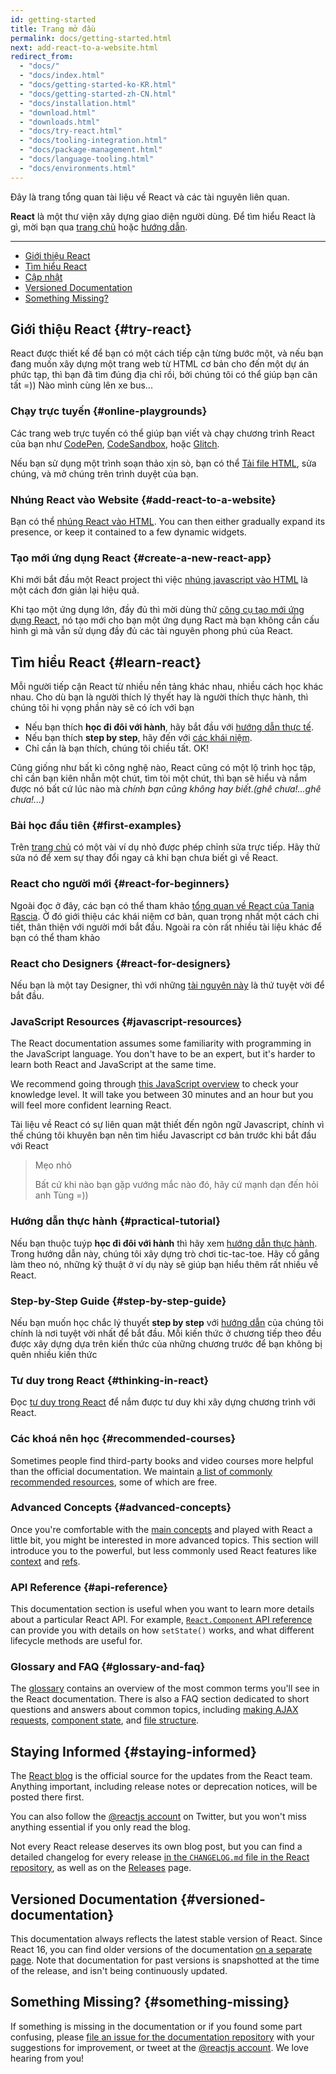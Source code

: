 ```yaml
---
id: getting-started
title: Trang mở đầu
permalink: docs/getting-started.html
next: add-react-to-a-website.html
redirect_from:
  - "docs/"
  - "docs/index.html"
  - "docs/getting-started-ko-KR.html"
  - "docs/getting-started-zh-CN.html"
  - "docs/installation.html"
  - "download.html"
  - "downloads.html"
  - "docs/try-react.html"
  - "docs/tooling-integration.html"
  - "docs/package-management.html"
  - "docs/language-tooling.html"
  - "docs/environments.html"
---
```


Đây là trang tổng quan tài liệu về React và các tài nguyên liên quan.

**React** là một thư viện xây dựng giao diện người dùng. Để tìm hiểu React là gì, mời bạn qua [trang chủ](/) hoặc [hướng dẫn](/tutorial/tutorial.html).

---

- [Giới thiệu React](#try-react)
- [Tìm hiểu React](#learn-react)
- [Cập nhật](#staying-informed)
- [Versioned Documentation](#versioned-documentation)
- [Something Missing?](#something-missing)

## Giới thiệu React {#try-react}

React được thiết kế để bạn có một cách tiếp cận từng bước một, và nếu bạn đang muốn xây dựng một trang web từ HTML cơ bản cho đến một dự án phức tạp, thì bạn đã tìm đúng địa chỉ rồi, bởi chúng tôi có thể giúp bạn cân tất =)) Nào mình cùng lên xe bus...  

### Chạy trực tuyến {#online-playgrounds}

Các trang web trực tuyến có thể giúp bạn viết và chạy chương trình React của bạn như [CodePen](codepen://hello-world), [CodeSandbox](https://codesandbox.io/s/new), hoặc [Glitch](https://glitch.com/edit/#!/remix/starter-react-template).

Nếu bạn sử dụng một trình soạn thảo xịn sò, bạn có thể [Tải file HTML](https://raw.githubusercontent.com/reactjs/reactjs.org/master/static/html/single-file-example.html), sửa chúng, và mở chúng trên trình duyệt của bạn. 

### Nhúng React vào Website {#add-react-to-a-website}

Bạn có thể [nhúng React vào HTML](/docs/add-react-to-a-website.html). You can then either gradually expand its presence, or keep it contained to a few dynamic widgets.

### Tạo mới ứng dụng React {#create-a-new-react-app}

Khi mới bắt đầu một React project thì việc [nhúng javascript vào HTML](/docs/add-react-to-a-website.html) là một cách đơn giản lại hiệu quả.

Khi tạo một ứng dụng lớn, đầy đủ thì mời dùng thử [công cụ tạo mới ứng dụng React](/docs/create-a-new-react-app.html), nó tạo mới cho bạn một ứng dụng Ract mà bạn không cần cấu hình gì mà vẫn sử dụng đầy đủ các tài nguyên phong phú của React.

## Tìm hiểu React {#learn-react}

Mỗi người tiếp cận React từ nhiều nền tảng khác nhau, nhiều cách học khác nhau. Cho dù bạn là người thích lý thyết hay là người thích thực hành, thì chúng tôi hi vọng phần này sẽ có ích với bạn 

* Nếu bạn thích **học đi đôi với hành**, hãy bắt đầu với [hướng dẫn thực tế](/tutorial/tutorial.html).
* Nếu bạn thích **step by step**, hãy đến với [các khái niệm](/docs/hello-world.html).
* Chỉ cần là bạn thích, chúng tôi chiều tất. OK!

Cũng giống như bất kì công nghệ nào, React cũng có một lộ trình học tập, chỉ cần bạn kiên nhẫn một chút, tìm tòi một chút, thì bạn sẽ hiểu và nắm được nó bất cứ lúc nào mà *chính bạn cũng không hay biết*.*(ghê chưa!...ghê chưa!...)*

### Bài học đầu tiên {#first-examples}

Trên [trang chủ](/) có một vài ví dụ nhỏ được phép chỉnh sửa trực tiếp. Hãy thử sửa nó để xem sự thay đổi ngay cả khi bạn chưa biết gì về React.

### React cho người mới {#react-for-beginners}

Ngoài đọc ở đây, các bạn có thể tham khảo [tổng quan về React của Tania Rascia](https://www.taniarascia.com/getting-started-with-react/). Ở đó giới thiệu các khái niệm cơ bản, quan trọng nhất một cách chi tiết, thân thiện với người mới bắt đầu. Ngoài ra còn rất nhiều tài liệu khác để bạn có thể tham khảo

### React cho Designers {#react-for-designers}

Nếu bạn là một tay Designer, thì với những [tài nguyên này](https://reactfordesigners.com/) là thứ tuyệt vời để bắt đầu.

### JavaScript Resources {#javascript-resources}

The React documentation assumes some familiarity with programming in the JavaScript language. You don't have to be an expert, but it's harder to learn both React and JavaScript at the same time.

We recommend going through [this JavaScript overview](https://developer.mozilla.org/en-US/docs/Web/JavaScript/A_re-introduction_to_JavaScript) to check your knowledge level. It will take you between 30 minutes and an hour but you will feel more confident learning React.

Tài liệu về React có sự liên quan mật thiết đến ngôn ngữ Javascript, chính vì thế chúng tôi khuyên bạn nên tìm hiểu Javascript cơ bản trước khi bắt đầu với React 

>Mẹo nhỏ 
>
>Bất cứ khi nào bạn gặp vướng mắc nào đó, hãy cứ mạnh dạn đến hỏi anh Tùng =))

### Hướng dẫn thực hành {#practical-tutorial}

Nếu bạn thuộc tuýp **học đi đôi với hành** thì hãy xem [hướng dẫn thực hành](/tutorial/tutorial.html). Trong hướng dẫn này, chúng tôi xây dựng trò chơi tic-tac-toe. Hãy cố gắng làm theo nó, những kỹ thuật ở ví dụ này sẽ giúp bạn hiểu thêm rất nhiều về React. 

### Step-by-Step Guide {#step-by-step-guide}

Nếu bạn muốn học chắc lý thuyết **step by step** với [hướng dẫn](/docs/hello-world.html) của chúng tôi chính là nơi tuyệt vời nhất để bắt đầu. Mỗi kiến thức ở chương tiếp theo đều được xây dựng dựa trên kiến thức của những chương trước để bạn không bị quên nhiều kiến thức

### Tư duy trong React {#thinking-in-react}

Đọc [tư duy trong React](/docs/thinking-in-react.html) để nắm được tư duy khi xây dựng chương trình với React.

### Các khoá nên học {#recommended-courses}

Sometimes people find third-party books and video courses more helpful than the official documentation. We maintain [a list of commonly recommended resources](/community/courses.html), some of which are free.

### Advanced Concepts {#advanced-concepts}

Once you're comfortable with the [main concepts](/docs/hello-world.html) and played with React a little bit, you might be interested in more advanced topics. This section will introduce you to the powerful, but less commonly used React features like [context](/docs/context.html) and [refs](/docs/refs-and-the-dom.html).

### API Reference {#api-reference}

This documentation section is useful when you want to learn more details about a particular React API. For example, [`React.Component` API reference](/docs/react-component.html) can provide you with details on how `setState()` works, and what different lifecycle methods are useful for.

### Glossary and FAQ {#glossary-and-faq}

The [glossary](/docs/glossary.html) contains an overview of the most common terms you'll see in the React documentation. There is also a FAQ section dedicated to short questions and answers about common topics, including [making AJAX requests](/docs/faq-ajax.html), [component state](/docs/faq-state.html), and [file structure](/docs/faq-structure.html).

## Staying Informed {#staying-informed}

The [React blog](/blog/) is the official source for the updates from the React team. Anything important, including release notes or deprecation notices, will be posted there first.

You can also follow the [@reactjs account](https://twitter.com/reactjs) on Twitter, but you won't miss anything essential if you only read the blog.

Not every React release deserves its own blog post, but you can find a detailed changelog for every release [in the `CHANGELOG.md` file in the React repository](https://github.com/facebook/react/blob/master/CHANGELOG.md), as well as on the [Releases](https://github.com/facebook/react/releases) page.

## Versioned Documentation {#versioned-documentation}

This documentation always reflects the latest stable version of React. Since React 16, you can find older versions of the documentation [on a separate page](/versions). Note that documentation for past versions is snapshotted at the time of the release, and isn't being continuously updated.

## Something Missing? {#something-missing}

If something is missing in the documentation or if you found some part confusing, please [file an issue for the documentation repository](https://github.com/reactjs/reactjs.org/issues/new) with your suggestions for improvement, or tweet at the [@reactjs account](https://twitter.com/reactjs). We love hearing from you!
